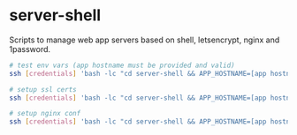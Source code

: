 # server-shell
Scripts to manage web app servers based on shell, letsencrypt, nginx and 1password.

```sh
# test env vars (app hostname must be provided and valid)
ssh [credentials] 'bash -lc "cd server-shell && APP_HOSTNAME=[app hostname] op run --env-file=../app.env -- ./tests/env.sh"'

# setup ssl certs
ssh [credentials] 'bash -lc "cd server-shell && APP_HOSTNAME=[app hostname] op run --env-file=../app.env -- ./scripts/setup_ssl.sh"'

# setup nginx conf
ssh [credentials] 'bash -lc "cd server-shell && APP_HOSTNAME=[app hostname] op run --env-file=../app.env -- ./scripts/setup_app_server.sh"'
```

